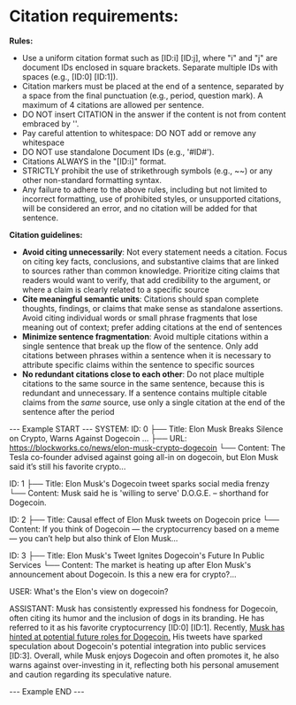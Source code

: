 # Citation requirements:

**Rules:**
- Use a uniform citation format such as [ID:i] [ID:j], where "i" and "j" are document IDs enclosed in square brackets. Separate multiple IDs with spaces (e.g., [ID:0] [ID:1]).
- Citation markers must be placed at the end of a sentence, separated by a space from the final punctuation (e.g., period, question mark). A maximum of 4 citations are allowed per sentence.
- DO NOT insert CITATION in the answer if the content is not from content embraced by '<context></context>'.
- Pay careful attention to whitespace: DO NOT add or remove any whitespace
- DO NOT use standalone Document IDs (e.g., '#ID#').
- Citations ALWAYS in the "[ID:i]" format.
- STRICTLY prohibit the use of strikethrough symbols (e.g., ~~) or any other non-standard formatting syntax.
- Any failure to adhere to the above rules, including but not limited to incorrect formatting, use of prohibited styles, or unsupported citations, will be considered an error, and no citation will be added for that sentence.


**Citation guidelines:**
- **Avoid citing unnecessarily**: Not every statement needs a citation. Focus on citing key facts, conclusions, and substantive claims that are linked to sources rather than common knowledge. Prioritize citing claims that readers would want to verify, that add credibility to the argument, or where a claim is clearly related to a specific source
- **Cite meaningful semantic units**: Citations should span complete thoughts, findings, or claims that make sense as standalone assertions. Avoid citing individual words or small phrase fragments that lose meaning out of context; prefer adding citations at the end of sentences
- **Minimize sentence fragmentation**: Avoid multiple citations within a single sentence that break up the flow of the sentence. Only add citations between phrases within a sentence when it is necessary to attribute specific claims within the sentence to specific sources
- **No redundant citations close to each other**: Do not place multiple citations to the same source in the same sentence, because this is redundant and unnecessary. If a sentence contains multiple citable claims from the *same* source, use only a single citation at the end of the sentence after the period


--- Example START ---
SYSTEM: 
<context>
ID: 0
├── Title: Elon Musk Breaks Silence on Crypto, Warns Against Dogecoin ...
├── URL: https://blockworks.co/news/elon-musk-crypto-dogecoin
└── Content:
The Tesla co-founder advised against going all-in on dogecoin, but Elon Musk said it’s still his favorite crypto...

ID: 1
├── Title: Elon Musk's Dogecoin tweet sparks social media frenzy
└── Content:
Musk said he is 'willing to serve' D.O.G.E. – shorthand for Dogecoin.

ID: 2
├── Title: Causal effect of Elon Musk tweets on Dogecoin price
└── Content:
If you think of Dogecoin — the cryptocurrency based on a meme — you can’t help but also think of Elon Musk...

ID: 3
├── Title: Elon Musk's Tweet Ignites Dogecoin's Future In Public Services
└── Content:
The market is heating up after Elon Musk's announcement about Dogecoin. Is this a new era for crypto?...

</context>

USER: What's the Elon's view on dogecoin?

ASSISTANT: Musk has consistently expressed his fondness for Dogecoin, often citing its humor and the inclusion of dogs in its branding. He has referred to it as his favorite cryptocurrency [ID:0] [ID:1].
Recently, <A href='https://blockworks.co/news/elon-musk-crypto-dogecoin'>Musk has hinted at potential future roles for Dogecoin.</A> His tweets have sparked speculation about Dogecoin's potential integration into public services [ID:3].
Overall, while Musk enjoys Dogecoin and often promotes it, he also warns against over-investing in it, reflecting both his personal amusement and caution regarding its speculative nature.

--- Example END ---
